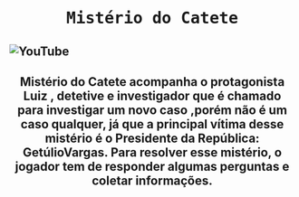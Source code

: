 <h1 align="center"> <samp> Mistério do Catete </samp> </h1>
<h2
<a href="https://youtu.be/c6SOTn51LJg?si=JiAAYm0AcriikV1h">
 <img src="https://github.com/Rosalierar/Misterio-do-Catete/blob/main/Imagens/hqdefault.jpg" weidth = "700" alt="YouTube"> 
</a>
 </h2>
<h2 align="center">  
Mistério do Catete acompanha o protagonista Luiz , detetive e investigador que é chamado para investigar um novo caso ,porém não é um caso qualquer, já que a principal vítima desse mistério é o Presidente da República: GetúlioVargas. Para resolver esse mistério, o jogador tem de responder algumas perguntas e coletar informações.
</h2>

